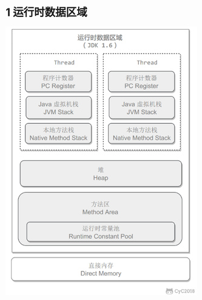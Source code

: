 # 1 运行时数据区域

![5778d113-8e13-4c53-b5bf-801e58080b97](.assets/5778d113-8e13-4c53-b5bf-801e58080b97.png)


